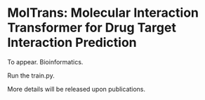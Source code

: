 # MolTrans: Molecular Interaction Transformer for Drug Target Interaction Prediction

To appear. Bioinformatics.

Run the train.py.

More details will be released upon publications.
